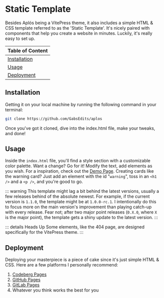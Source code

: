 # Static Template

Besides Aplós being a VitePress theme, it also includes a simple HTML & CSS template referred to as the 'Static Template'. It's nicely paired with components that help you create a website in minutes. Luckily, it's really easy to set up.

<div class="table-small">

|    Table of Content   |
| --------------------- |
| [Installation](#installation) |
| [Usage](#usage) |
| [Deployment](#deployment) |
</div>


## Installation

Getting it on your local machine by running the following command in your terminal:

```bash
git clone https://github.com/GabsEdits/aplos
```

Once you've got it cloned, dive into the index.html file, make your tweaks, and done!

## Usage

Inside the `index.html` file, you'll find a style section with a customizable color palette. Want a change? Go for it! Modify the text, add elements as you wish. For a inspiration, check out the [Demo Page](/demo/). Creating cards like the warning card? Just add an element with the id "`warning`", toss in an `<h1 />` and a `<p />`, and you're good to go.

::: warning
This template might lag a bit behind the latest versions, usually a few releases behind of the absolute newest. For example, if the current version is `1.1.0`, the template might be at `1.0.0-rc.1`. I intentionally do this to focus more on the main version's improvement than playing catch-up with every release. Fear not; after two major point releases (`0.X.0`, where `X` is the major point), the template gets a shiny update to the latest version.
:::

::: details Heads Up
Some elements, like the 404 page, are designed specifically for the VitePress theme.
:::

## Deployment

Deploying your masterpiece is a piece of cake since it's just simple HTML & CSS. Here are a few platforms I personally recommend:

1. [Codeberg Pages](https://codeberg.page)
2. [GitHub Pages](https://github.io)
3. [GitLab Pages](https://gitlab.io)
4. Whatever you think works the best for you